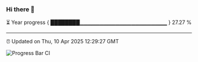 ### Hi there 👋

⏳ Year progress { ████████▁▁▁▁▁▁▁▁▁▁▁▁▁▁▁▁▁▁▁▁▁▁ } 27.27 %

---

⏰ Updated on Thu, 10 Apr 2025 12:29:27 GMT

![Progress Bar CI](https://github.com/liununu/liununu/workflows/Progress%20Bar%20CI/badge.svg)
